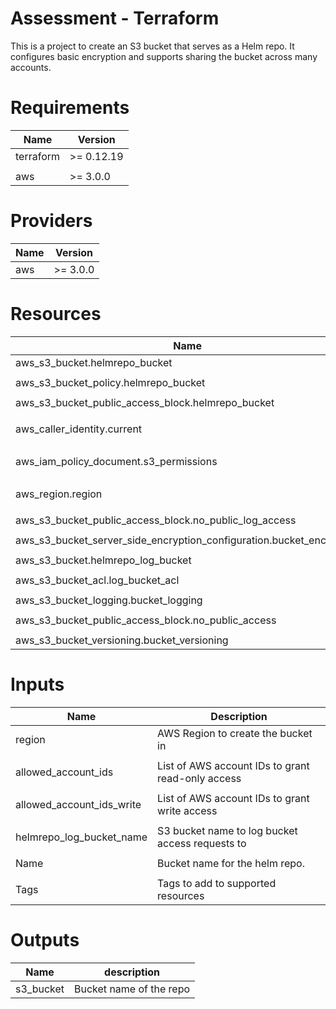 # Assessment - Terraform

This is a project to create an S3 bucket that serves as a Helm repo. It configures basic encryption and supports sharing the bucket across many accounts.

# Requirements

|      Name     |   Version   |
| ------------- | ------------|
| terraform     | >= 0.12.19  |
|               |             |
| aws           | >= 3.0.0    |

  
# Providers

|      Name     |   Version   |
| ------------- | ------------|
| aws           | >= 3.0.0    |


# Resources


|                                  Name                                  |       Type      |
| ---------------------------------------------------------------------- | --------------- |
| aws_s3_bucket.helmrepo_bucket                                          |    resource     |
|                                                                        |                 |
| aws_s3_bucket_policy.helmrepo_bucket                                   |    resource     |
|                                                                        |                 |
| aws_s3_bucket_public_access_block.helmrepo_bucket                      |    resource     |
|                                                                        |                 |
| aws_caller_identity.current                                            |   data source   |
|                                                                        |                 |
| aws_iam_policy_document.s3_permissions                                 |   data source   |
|                                                                        |                 |
| aws_region.region                                                      |   data source   |
|                                                                        |                 |
| aws_s3_bucket_public_access_block.no_public_log_access                 |    resource     |
|                                                                        |                 |
| aws_s3_bucket_server_side_encryption_configuration.bucket_encryption   |    resource     |
|                                                                        |                 |
| aws_s3_bucket.helmrepo_log_bucket                                      |    resource     |
|                                                                        |                 |
| aws_s3_bucket_acl.log_bucket_acl                                       |    resource     |
|                                                                        |                 |
| aws_s3_bucket_logging.bucket_logging                                   |    resource     |
|                                                                        |                 |
| aws_s3_bucket_public_access_block.no_public_access                     |    resource     |
|                                                                        |                 |
| aws_s3_bucket_versioning.bucket_versioning                             |    resource     |


# Inputs


|                   Name                          |                            Description                      |
| ----------------------------------------------- | ----------------------------------------------------------- |
| region                                          |    AWS Region to create the bucket in                       |
|                                                 |                                                             |
| allowed_account_ids                             |    List of AWS account IDs to grant read-only access        |
|                                                 |                                                             |
|  allowed_account_ids_write                      |    List of AWS account IDs to grant write access            |
|                                                 |                                                             |
| helmrepo_log_bucket_name                        |    S3 bucket name to log bucket access requests to          |
|                                                 |                                                             |
| Name                                            |    Bucket name for the helm repo.                           |
|                                                 |                                                             |
| Tags                                            |    Tags to add to supported resources                       |


# Outputs


|      Name     |         description        |
| ------------- | ---------------------------|
|   s3_bucket   |   Bucket name of the repo  |


